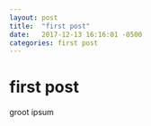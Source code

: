 ```yaml
---
layout: post
title:  "first post"
date:   2017-12-13 16:16:01 -0500
categories: first post
---
```


# first post

groot ipsum
